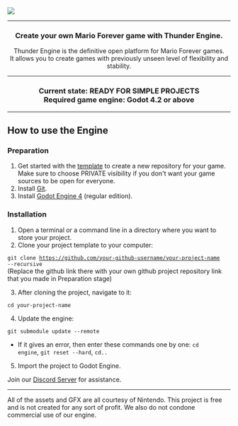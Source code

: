 <img src="https://nx.wtf/s/ckNQqDTNRrb9r89/download/Frame_17.png">

------------
<h3 align="center">
Create your own Mario Forever game with Thunder Engine.
</h3>

<div align="center">
Thunder Engine is the definitive open platform for Mario Forever games.<br/>
It allows you to create games with previously unseen level of flexibility and stability.
</div>

------------

<h3 align="center">
Current state: READY FOR SIMPLE PROJECTS<br/>
Required game engine: Godot 4.2 or above
</h3>

------------
<h2>How to use the Engine</h2>

<h3>Preparation</h3>

1. Get started with the [template](https://github.com/Thunder-Engine-Dev/te-template) to create a new repository for your game. Make sure to choose PRIVATE visibility if you don't want your game sources to be open for everyone.
2. Install [Git](https://git-scm.com/downloads).
3. Install [Godot Engine 4](https://godotengine.org/) (regular edition).

<h3>Installation</h3>

1. Open a terminal or a command line in a directory where you want to store your project.<br/>
2. Clone your project template to your computer:

<code>git clone https://github.com/your-github-username/your-project-name --recursive</code><br/>
(Replace the github link there with your own github project repository link that you made in Preparation stage)<br/>

3. After cloning the project, navigate to it:

<code>cd your-project-name</code>

4. Update the engine:

<code>git submodule update --remote</code><br/>
- If it gives an error, then enter these commands one by one: <code>cd engine</code>, <code>git reset --hard</code>, <code>cd..</code>

5. Import the project to Godot Engine.

Join our [Discord Server](https://discord.gg/VwgV6GmwXv) for assistance.

------------
All of the assets and GFX are all courtesy of Nintendo. This project is free and is not created for any sort of profit. We also do not condone commercial use of our engine.
